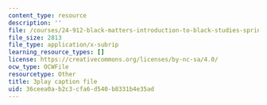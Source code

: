 ```yaml
---
content_type: resource
description: ''
file: /courses/24-912-black-matters-introduction-to-black-studies-spring-2017/36ceea0ab2c3cfa6d540b8331b4e35ad_-SUNntP3dWo.srt
file_size: 2813
file_type: application/x-subrip
learning_resource_types: []
license: https://creativecommons.org/licenses/by-nc-sa/4.0/
ocw_type: OCWFile
resourcetype: Other
title: 3play caption file
uid: 36ceea0a-b2c3-cfa6-d540-b8331b4e35ad
---
```

